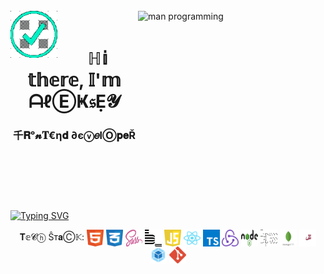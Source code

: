 <!--
**jsapro/jsapro** is a ✨ _special_ ✨ repository because its `README.md` (this file) appears on your GitHub profile.

Here are some ideas to get you started:

- 🔭 I’m currently working on ...
- 🌱 I’m currently learning ...
- 👯 I’m looking to collaborate on ...
- 🤔 I’m looking for help with ...
- 💬 Ask me about ...
- 📫 How to reach me: ...
- 😄 Pronouns: ...
- ⚡ Fun fact: ...
-->

<br/>

<img align="left" src="./images/verified.gif" alt="verified gif" height="75" width="75">

<img align="right" src="./images/programming.gif" alt="man programming" height="200" width="300">

<br/>

<h1 align="center">ℍ𝕚 𝕥𝕙𝕖𝕣𝕖, 𝕀'𝕞 ᗩℓⒺҜ𝔰Ẹ𝓨 
<h3 align="center">千𝐑ᵒ𝓷𝐓€η𝐝 ∂єⓥ𝑒lⓄ𝐩𝐞Ř</h3>

&nbsp;

&nbsp;

&nbsp;

<a href="https://git.io/typing-svg"><img src="https://readme-typing-svg.demolab.com?font=Fira+Code&duration=35000&color=FFFFFF&center=true&vCenter=true&width=800&lines=%E3%80%8E%3F%E3%80%8F%E3%80%8E%3F%E3%80%8F%E3%80%8E%3F%E3%80%8F%E3%80%8E%3F%E3%80%8F%E3%80%8E%3F%E3%80%8F%E3%80%8E%3F%E3%80%8F%E3%80%8E%3F%E3%80%8F%E3%80%8E%3F%E3%80%8F%E3%80%8E%3F%E3%80%8F%E3%80%8E%3F%E3%80%8F%E3%80%8E%3F%E3%80%8F%E3%80%8E%3F%E3%80%8F%E3%80%8E%3F%E3%80%8F%F0%9D%95%99%F0%9D%95%96%F0%9D%95%9D%F0%9D%95%9D%F0%9D%95%A0+%F0%9F%91%8B" alt="Typing SVG" /></a>

<div align="center">
  <span align="left">𝐓𝕖𝓒ⓗ Ŝт𝐚Ⓒ𝕂: </span>
  <img align="center" src="./images/tech_icons/html-1.svg" alt="tech icon" height="27" width="27" />
  <img align="center" src="./images/tech_icons/css-3.svg" alt="tech icon" height="27" width="27" />
  <img align="center" src="./images/tech_icons/sass-1.svg" alt="tech icon" height="27" width="27" />
  <img align="center" src="./images/tech_icons/bem.svg" alt="tech icon" height="27" width="27" />
  <img align="center" src="./images/tech_icons/javascript-1.svg" alt="tech icon" height="27" width="27" />
  <img align="center" src="./images/tech_icons/react-2.svg" alt="tech icon" height="27" width="27" />
  <img align="center" src="./images/tech_icons/typescript.svg" alt="tech icon" height="27" width="27" />
  <img align="center" src="./images/tech_icons/redux.svg" alt="tech icon" height="27" width="27" />
  <img align="center" src="./images/tech_icons/nodejs-1.svg" alt="tech icon" height="27" width="27" />
  <img align="center" src="./images/tech_icons/express-109.svg" alt="tech icon" height="27" width="27" />
  <img align="center" src="./images/tech_icons/mongodb-icon-2.svg" alt="tech icon" height="27" width="27" />
  <img align="center" src="./images/tech_icons/jest-2.svg" alt="tech icon" height="27" width="27" />
  <img align="center" src="./images/tech_icons/webpack-icon.svg" alt="tech icon" height="27" width="27" />
  <img align="center" src="./images/tech_icons/git-icon.svg" alt="tech icon" height="27" width="27" />
</div>